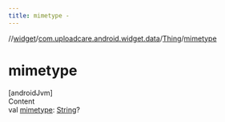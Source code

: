 ```yaml
---
title: mimetype -
---
```

//[widget](../../index.md)/[com.uploadcare.android.widget.data](../index.md)/[Thing](index.md)/[mimetype](mimetype.md)



# mimetype  
[androidJvm]  
Content  
val [mimetype](mimetype.md): [String](https://kotlinlang.org/api/latest/jvm/stdlib/kotlin/-string/index.html)?  



